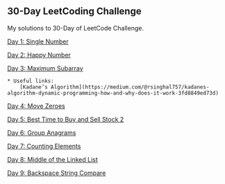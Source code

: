 ## 30-Day LeetCoding Challenge

My solutions to 30-Day of LeetCode Challenge.

[Day 1: Single Number](https://github.com/irsol/30-Day-LeetCoding-Challenge/blob/master/Single%20Number.py)

[Day 2: Happy Number](https://github.com/irsol/30-Day-LeetCoding-Challenge/blob/master/Day%202:%20Happy%20Number.py)

[Day 3: Maximum Subarray](https://github.com/irsol/30-Day-LeetCoding-Challenge/blob/master/Day%203:%20Maximum%20Subarray.py)
    
    * Useful links:
        [Kadane’s Algorithm](https://medium.com/@rsinghal757/kadanes-algorithm-dynamic-programming-how-and-why-does-it-work-3fd8849ed73d)

[Day 4: Move Zeroes](https://github.com/irsol/30-Day-LeetCoding-Challenge/blob/master/Day%204:%20Move%20Zeroes.py)

[Day 5: Best Time to Buy and Sell Stock 2](https://github.com/irsol/30-Day-LeetCoding-Challenge/blob/master/Day%205:%20Best%20Time%20to%20Buy%20and%20Sell%20Stock2.py)

[Day 6: Group Anagrams](https://github.com/irsol/30-Day-LeetCoding-Challenge/blob/master/Day%206:%20Group%20Anagrams.py)

[Day 7: Counting Elements](https://github.com/irsol/30-Day-LeetCoding-Challenge/blob/master/Day%207:%20Counting%20Elements.py)

[Day 8: Middle of the Linked List](https://github.com/irsol/30-Day-LeetCoding-Challenge/blob/master/Day%208:%20Middle%20of%20the%20Linked%20List.py)

[Day 9: Backspace String Compare](https://github.com/irsol/30-Day-LeetCoding-Challenge/blob/master/Day%209:%20Backspace%20String%20Compare.py)